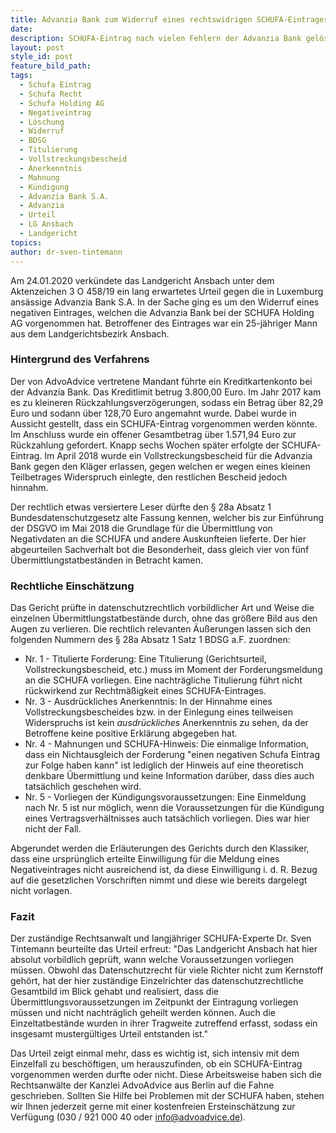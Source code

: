 ```yaml
---
title: Advanzia Bank zum Widerruf eines rechtswidrigen SCHUFA-Eintrages verurteilt
date:
description: SCHUFA-Eintrag nach vielen Fehlern der Advanzia Bank gelöscht.
layout: post
style_id: post
feature_bild_path:
tags:
  - Schufa Eintrag
  - Schufa Recht
  - Schufa Holding AG
  - Negativeintrag
  - Löschung
  - Widerruf
  - BDSG
  - Titulierung
  - Vollstreckungsbescheid
  - Anerkenntnis
  - Mahnung
  - Kündigung
  - Advanzia Bank S.A.
  - Advanzia
  - Urteil
  - LG Ansbach
  - Landgericht
topics:
author: dr-sven-tintemann
---
```


Am 24.01.2020 verk&uuml;ndete das Landgericht Ansbach unter dem Aktenzeichen 3 O 458/19 ein lang erwartetes Urteil gegen die in Luxemburg ans&auml;ssige Advanzia Bank S.A. In der Sache ging es um den Widerruf eines negativen Eintrages, welchen die Advanzia Bank bei der SCHUFA Holding AG vorgenommen hat. Betroffener des Eintrages war ein 25-j&auml;hriger Mann aus dem Landgerichtsbezirk Ansbach.&nbsp;

### Hintergrund des Verfahrens

Der von AdvoAdvice vertretene Mandant f&uuml;hrte ein Kreditkartenkonto bei der Advanzia Bank. Das Kreditlimit betrug 3.800,00 Euro. Im Jahr 2017 kam es zu kleineren R&uuml;ckzahlungsverzögerungen, sodass ein Betrag &uuml;ber 82,29 Euro und sodann &uuml;ber 128,70 Euro angemahnt wurde. Dabei wurde in Aussicht gestellt, dass ein SCHUFA-Eintrag vorgenommen werden könnte. Im Anschluss wurde ein offener Gesamtbetrag &uuml;ber 1.571,94 Euro zur R&uuml;ckzahlung gefordert. Knapp sechs Wochen sp&auml;ter erfolgte der SCHUFA-Eintrag. Im April 2018 wurde ein Vollstreckungsbescheid f&uuml;r die Advanzia Bank gegen den Kl&auml;ger erlassen, gegen welchen er wegen eines kleinen Teilbetrages Widerspruch einlegte, den restlichen Bescheid jedoch hinnahm.&nbsp;

Der rechtlich etwas versiertere Leser d&uuml;rfte den &sect; 28a Absatz 1 Bundesdatenschutzgesetz alte Fassung kennen, welcher bis zur Einf&uuml;hrung der DSGVO im Mai 2018 die Grundlage f&uuml;r die &Uuml;bermittlung von Negativdaten an die SCHUFA und andere Auskunfteien lieferte. Der hier abgeurteilen Sachverhalt bot die Besonderheit, dass gleich vier von f&uuml;nf &Uuml;bermittlungstatbest&auml;nden in Betracht kamen.

### Rechtliche Einsch&auml;tzung

Das Gericht pr&uuml;fte in datenschutzrechtlich vorbildlicher Art und Weise die einzelnen &Uuml;bermittlungstatbest&auml;nde durch, ohne das grö&szlig;ere Bild aus den Augen zu verlieren. Die rechtlich relevanten &Auml;u&szlig;erungen lassen sich den folgenden Nummern des &sect; 28a Absatz 1 Satz 1 BDSG a.F. zuordnen:

* Nr. 1 - Titulierte Forderung: Eine Titulierung (Gerichtsurteil, Vollstreckungsbescheid, etc.) muss im Moment der Forderungsmeldung an die SCHUFA vorliegen. Eine nachtr&auml;gliche Titulierung f&uuml;hrt nicht r&uuml;ckwirkend zur Rechtm&auml;&szlig;igkeit eines SCHUFA-Eintrages.
* Nr. 3 - Ausdr&uuml;ckliches Anerkenntnis: In der Hinnahme eines Vollstreckungsbescheides bzw. in der Einlegung eines teilweisen Widerspruchs ist kein&nbsp;*ausdr&uuml;ckliches*&nbsp;Anerkenntnis zu sehen, da der Betroffene keine positive Erkl&auml;rung abgegeben hat.
* Nr. 4 - Mahnungen und SCHUFA-Hinweis: Die einmalige Information, dass ein Nichtausgleich der Forderung "einen negativen Schufa Eintrag zur Folge haben kann" ist lediglich der Hinweis auf eine theoretisch denkbare &Uuml;bermittlung und keine Information dar&uuml;ber, dass dies auch tats&auml;chlich geschehen wird.
* Nr. 5 - Vorliegen der K&uuml;ndigungsvoraussetzungen: Eine Einmeldung nach Nr. 5 ist nur möglich, wenn die Voraussetzungen f&uuml;r die K&uuml;ndigung eines Vertragsverh&auml;ltnisses auch tats&auml;chlich vorliegen. Dies war hier nicht der Fall.

Abgerundet werden die Erl&auml;uterungen des Gerichts durch den Klassiker, dass eine urspr&uuml;nglich erteilte Einwilligung f&uuml;r die Meldung eines Negativeintrages nicht ausreichend ist, da diese Einwilligung i. d. R. Bezug auf die gesetzlichen Vorschriften nimmt und diese wie bereits dargelegt nicht vorlagen.

### Fazit

Der zust&auml;ndige Rechtsanwalt und langj&auml;hriger SCHUFA-Experte Dr. Sven Tintemann beurteilte das Urteil erfreut: "Das Landgericht Ansbach hat hier absolut vorbildlich gepr&uuml;ft, wann welche Voraussetzungen vorliegen m&uuml;ssen. Obwohl das Datenschutzrecht f&uuml;r viele Richter nicht zum Kernstoff gehört, hat der hier zust&auml;ndige Einzelrichter das datenschutzrechtliche Gesamtbild im Blick gehabt und realisiert, dass die &Uuml;bermittlungsvoraussetzungen im Zeitpunkt der Eintragung vorliegen m&uuml;ssen und nicht nachtr&auml;glich geheilt werden können. Auch die Einzeltatbest&auml;nde wurden in ihrer Tragweite zutreffend erfasst, sodass ein insgesamt musterg&uuml;ltiges Urteil entstanden ist."

Das Urteil zeigt einmal mehr, dass es wichtig ist, sich intensiv mit dem Einzelfall zu beschöftigen, um herauszufinden, ob ein SCHUFA-Eintrag vorgenommen werden durfte oder nicht. Diese Arbeitsweise haben sich die Rechtsanw&auml;lte der Kanzlei AdvoAdvice aus Berlin auf die Fahne geschrieben. Sollten Sie Hilfe bei Problemen mit der SCHUFA haben, stehen wir Ihnen jederzeit gerne mit einer kostenfreien Ersteinsch&auml;tzung zur Verf&uuml;gung (030 / 921 000 40 oder info@advoadvice.de).

&nbsp;